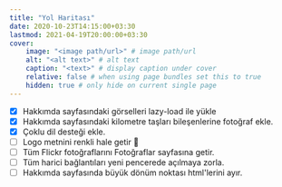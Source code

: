 ```yaml
---
title: "Yol Haritası"
date: 2020-10-23T14:15:00+03:30
lastmod: 2021-04-19T20:00:00+03:30
cover:
    image: "<image path/url>" # image path/url
    alt: "<alt text>" # alt text
    caption: "<text>" # display caption under cover
    relative: false # when using page bundles set this to true
    hidden: true # only hide on current single page
---
```


- [x] Hakkımda sayfasındaki görselleri lazy-load ile yükle
- [x] Hakkımda sayfasındaki kilometre taşları bileşenlerine fotoğraf ekle.
- [x] Çoklu dil desteği ekle.
- [ ] Logo metnini renkli hale getir 🌈
- [ ] Tüm Flickr fotoğraflarını Fotoğraflar sayfasına getir.
- [ ] Tüm harici bağlantıları yeni pencerede açılmaya zorla.
- [ ] Hakkımda sayfasında büyük dönüm noktası html'lerini ayır.
